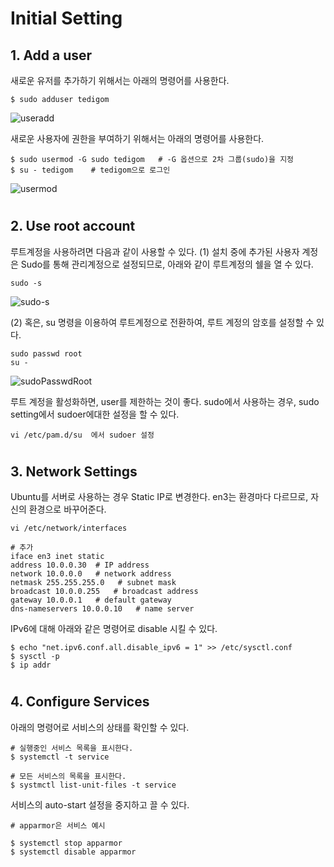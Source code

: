 # Initial Setting
## 1. Add a user

새로운 유저를 추가하기 위해서는 아래의 명령어를 사용한다.
~~~
$ sudo adduser tedigom
~~~
![useradd](https://github.com/Tedigom/study/blob/master/Linux%20Command%20Line/ubuntuStudy/ubuntuPractice_image/1.InitialSettings/useradd.PNG?raw=true)

새로운 사용자에 권한을 부여하기 위해서는 아래의 명령어를 사용한다.
~~~
$ sudo usermod -G sudo tedigom   # -G 옵션으로 2차 그룹(sudo)을 지정
$ su - tedigom    # tedigom으로 로그인
~~~
![usermod](https://github.com/Tedigom/study/blob/master/Linux%20Command%20Line/ubuntuStudy/ubuntuPractice_image/1.InitialSettings/usermod.PNG?raw=true)  

## 
# 
# 
#

## 2. Use root account
루트계정을 사용하려면 다음과 같이 사용할 수 있다.
(1) 설치 중에 추가된 사용자 계정은 Sudo를 통해 관리계정으로 설정되므로, 아래와 같이 루트계정의 쉘을 열 수 있다.  
~~~
sudo -s
~~~
![sudo-s](https://github.com/Tedigom/study/blob/master/Linux%20Command%20Line/ubuntuStudy/ubuntuPractice_image/1.InitialSettings/sudo-s.PNG?raw=true)

(2) 혹은, su 명령을 이용하여 루트계정으로 전환하여, 루트 계정의 암호를 설정할 수 있다.  
~~~
sudo passwd root
su -
~~~
![sudoPasswdRoot](https://github.com/Tedigom/study/blob/master/Linux%20Command%20Line/ubuntuStudy/ubuntuPractice_image/1.InitialSettings/sudo%20passwd%20root.PNG?raw=true)

루트 계정을 활성화하면, user를 제한하는 것이 좋다. sudo에서 사용하는 경우, sudo setting에서 sudoer에대한 설정을 할 수 있다.  
~~~
vi /etc/pam.d/su  에서 sudoer 설정
~~~
## 
# 
# 
#
## 3. Network Settings
Ubuntu를 서버로 사용하는 경우 Static IP로 변경한다. en3는 환경마다 다르므로, 자신의 환경으로 바꾸어준다.  
~~~
vi /etc/network/interfaces

# 추가
iface en3 inet static
address 10.0.0.30  # IP address
network 10.0.0.0   # network address
netmask 255.255.255.0   # subnet mask
broadcast 10.0.0.255   # broadcast address
gateway 10.0.0.1   # default gateway
dns-nameservers 10.0.0.10   # name server

~~~

IPv6에 대해 아래와 같은 명령어로 disable 시킬 수 있다.
~~~
$ echo "net.ipv6.conf.all.disable_ipv6 = 1" >> /etc/sysctl.conf
$ sysctl -p
$ ip addr
~~~

## 
# 
# 
#

## 4. Configure Services
아래의 명령어로 서비스의 상태를 확인할 수 있다.  
~~~
# 실행중인 서비스 목록을 표시한다.
$ systemctl -t service

# 모든 서비스의 목록을 표시한다.
$ systmctl list-unit-files -t service
~~~

서비스의 auto-start 설정을 중지하고 끌 수 있다.
~~~
# apparmor은 서비스 예시

$ systemctl stop apparmor
$ systemctl disable apparmor
~~~
